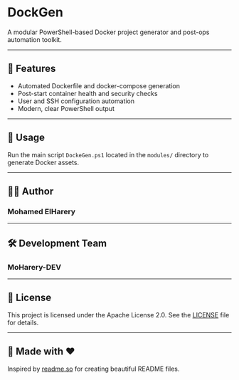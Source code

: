 # DockGen

A modular PowerShell-based Docker project generator and post-ops automation toolkit.

---

## 🚀 Features

- Automated Dockerfile and docker-compose generation
- Post-start container health and security checks
- User and SSH configuration automation
- Modern, clear PowerShell output

---

## 📖 Usage

Run the main script `DockeGen.ps1` located in the `modules/` directory to generate Docker assets.

---

## 👨‍💻 Author

### Mohamed ElHarery

---

## 🛠 Development Team

### MoHarery-DEV

---

## 📜 License

This project is licensed under the Apache License 2.0. See the [LICENSE](LICENSE) file for details.

---

## 🌟 Made with ❤️

Inspired by [readme.so](https://readme.so) for creating beautiful README files.
